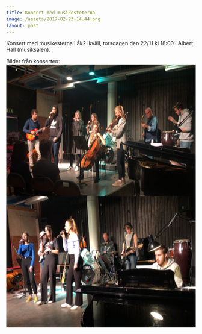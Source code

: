 ```yaml
---
title: Konsert med musikesteterna
image: /assets/2017-02-23-14.44.png
layout: post
---
```


Konsert med musikesterna i åk2 ikväll, torsdagen den 22/11 kl 18:00 i Albert Hall (musiksalen).<br> 

Bilder från konserten:
<br>
<img src="/assets/konsert1.png" alt="spetsolymp" width="640" height="349" align="left"><br>

<br>

<img src="/assets/konsert2.png" alt="spetsolymp" width="640" height="349" align="left">
